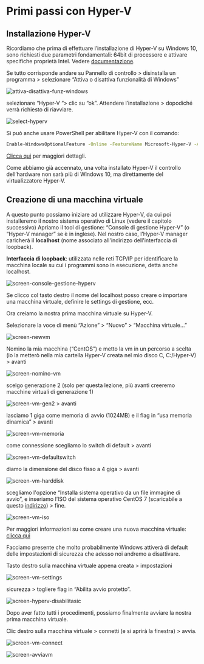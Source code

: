 # Primi passi con Hyper-V

## Installazione Hyper-V

Ricordiamo che prima di effettuare l’installazione di Hyper-V su Windows 10, sono richiesti due parametri fondamentali: 64bit di processore e attivare specifiche proprietà Intel. Vedere [documentazione](https://docs.microsoft.com/it-it/virtualization/hyper-v-on-windows/reference/hyper-v-requirements).

Se tutto corrisponde andare su Pannello di controllo > disinstalla un programma > selezionare “Attiva o disattiva funzionalità di Windows”

![attiva-disattiva-funz-windows](../assets/screen-attiva-disattiva-funz.png)

selezionare “Hyper-V “> clic su “ok”. Attendere l’installazione > dopodiché verrà richiesto di riavviare. 

![select-hyperv](../assets/select-hyperv.png)

Si può anche usare PowerShell per abilitare Hyper-V con il comando:

```sh
Enable-WindowsOptionalFeature -Online -FeatureName Microsoft-Hyper-V -All #Installazione da PowerShell
```
[Clicca qui](https://docs.microsoft.com/it-it/virtualization/hyper-v-on-windows/quick-start/enable-hyper-v) per maggiori dettagli.

Come abbiamo già accennato, una volta installato Hyper-V il controllo dell’hardware non sarà più di Windows 10, ma direttamente del virtualizzatore Hyper-V.

## Creazione di una macchina virtuale 

A questo punto possiamo iniziare ad utilizzare Hyper-V, da cui poi installeremo il nostro sistema operativo di Linux (vedere il capitolo successivo)
Apriamo il tool di gestione: “Console di gestione Hyper-V” (o “Hyper-V manager” se è in inglese). Nel nostro caso, l’Hyper-V manager caricherà il **localhost** (nome associato all'indirizzo dell'interfaccia di loopback).

**Interfaccia di loopback**: utilizzata nelle reti TCP/IP per identificare la macchina locale su cui i programmi sono in esecuzione, detta anche localhost.

![screen-console-gestione-hyperv](../assets/screen-console-gestione-hyperv.png)

Se clicco col tasto destro il nome del localhost posso creare o importare una macchina virtuale, definire le settings di gestione, ecc. 

Ora creiamo la nostra prima macchina virtuale su Hyper-V.

Selezionare la voce di menù “Azione” > “Nuovo” > “Macchina virtuale...”

![screen-newvm](../assets/screen-newvm.png)

Nomino la mia macchina (“CentOS”) e metto la vm in un percorso a scelta (io la metterò nella mia cartella Hyper-V creata nel mio disco C, C:/Hyper-V) > avanti

![screen-nomino-vm](../assets/screen-nomino-vm.png)

scelgo generazione 2 (solo per questa lezione, più avanti creeremo macchine virtuali di generazione 1)

![screen-vm-gen2](../assets/screen-vm-gen2.png) > avanti

lasciamo 1 giga come memoria di avvio (1024MB) e il flag in “usa memoria dinamica” > avanti

![screen-vm-memoria](../assets/screen-vm-memoria.png)

come connessione scegliamo lo switch di default > avanti

![screen-vm-defaultswitch](../assets/screen-vm-defaultswitch.png)

diamo la dimensione del disco fisso a 4 giga > avanti

![screen-vm-harddisk](../assets/screen-vm-harddisk.png)
 
scegliamo l'opzione “Installa sistema operativo da un file immagine di avvio”, e inseriamo l’ISO del sistema operativo CentOS 7 (scaricabile a questo [indirizzo](http://mirror.umd.edu/centos/7/isos/x86_64/)) > fine.

![screen-vm-iso](../assets/screen-vm-iso.png)

Per maggiori informazioni su come creare una nuova macchina virtuale: [clicca qui](https://docs.microsoft.com/it-it/virtualization/hyper-v-on-windows/quick-start/quick-create-virtual-machine)

Facciamo presente che molto probabilmente Windows attiverà di default delle impostazioni di sicurezza che adesso noi andremo a disattivare. 

Tasto destro sulla macchina virtuale appena creata > impostazioni

![screen-vm-settings](../assets/screen-vm-settings.png)

sicurezza > togliere flag in “Abilita avvio protetto”.

![screen-hyperv-disabilitasic](../assets/screen-hyperv-disabilitasic.png)

Dopo aver fatto tutti i procedimenti, possiamo finalmente avviare la nostra prima macchina virtuale. 

Clic destro sulla macchina virtuale > connetti (e si aprirà la finestra) > avvia.

![screen-vm-connect](../assets/screen-vm-connect.png)

![screen-avviavm](../assets/screen-avviavm.png)

<!--
```sh
echo "Hello" # Accetta la stringa "Hello" tramite STDIN e poi la stampa a video tramite STDOUT
cat <file> # stampa a video (sempre tramite STDOUT) il contenuto del file
```

## STDIN, STDOUT, ed STDERR
- Standard input, abbreviato come `STDIN`, sono informazioni ricevute in input dal terminale tramite la tastiera o un altro device di input.
- Standard output, abbreviato come `STDOUT`, sono le informazioni mandate in output dopo che un processo è stato eseguito.
- Standard error, abbreviato come `STDERR`, è un messaggio di errore mandato in output dopo il fallimento di un processo.
> Naturalmente tutti e 3 possono essere rediretti nelle maniere descritte più in basso.

### Esempi di redirect:
- Il comando `>` ridirige lo standard **output** ad esempio verso un file. Negli esempi sotto viene utilizzato appunto per salvare delle stringhe all'interno dei files.<br>
- `>>` differisce leggermente, è un append e non una sovrascrizione totale del contenuto.

![bash-screenshots-01](../assets/bash-screenshots-01.png)

- `<` direziona lo standard **input** dall'elemento a destra e lo mette nell'elemento a sinistra. In questo caso con una cat il risultato è il medesimo

![bash-screenshots-02](../assets/bash-screenshots-02.png)

```sh
wc <file> # Word counter, produce sullo standard output un conteggio delle linee, parole e byte che costituiscono uno o più file di testo specificati
sort <file> # Stampa a video il contenuto del file, con le righe ordinate alfabeticamente
uniq <file> # Stampa a video il contenuto del file senza ripetizioni ADIACENTI tra loro (se una riga è identica alla precedente non la stampa)
grep <string> <file> # Stands for “global regular expression print”, stampa ogni riga del file dove è presente la sottostringa specificata
sed 's/<string1>/<string2>/g' <file> # Sostituisce le ricorrenze della prima stringa con la seconda all'interno di un file
history # Stampa lo storico dei comandi
```
> `grep -i <file>` rende il comando case-insensitive<br>
> `grep -R <directory>` cerca tra tutti i nomi dei file all'interno della directory e tra le righe dei file le ricorrenze. -R sta per "recursive".<br>
> `grep -Rl <directory>` -l specifica che la ricerca riguarda SOLO i nomi dei file<br>
> Per ogni comando ho utilizzato un file ma come vedremo con il reindirizzamento non è sempre un file il parametro
:::tip
Per altri dettagli sulle **regex** del comando `sed`, clicca [qui](https://www.geeksforgeeks.org/sed-command-in-linux-unix-with-examples/)
:::

- `|` è detta "pipe". La pipe prende lo standard **output** del comando a sinistra, e lo manda come standard **input** del comando sulla destra. In pratica è una redirezione "da comando a comando". 

![bash-screenshots-03](../assets/bash-screenshots-03.png)

> I comandi sono particolarmente potenti e versatili quando combinati tra loro

```sh
cat lakes.txt | sort > sorted-lakes.txt # Ordina alfabeticamente i laghi e salva il nuovo ordinamento nel file sorted-lakes.txt
sort deserts.txt | uniq # Stampa a video i nomi dei deserti ordinati alfabeticamente e senza ripetizioni
sort deserts.txt | uniq > uniq-deserts.txt  # Idem ma salva l'output in un file
history | grep <string> # Stampa ogni comando eseguito in passato con la sottostringa specificata
```

![bash-screenshots-04](../assets/bash-screenshots-04.png)
-->